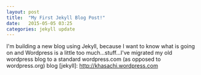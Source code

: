 ```yaml
---
layout: post
title:  "My First Jekyll Blog Post!"
date:   2015-05-05 03:25
categories: jekyll update
---
```

I'm building a new blog using Jekyll, because I want to know what is going on and Wordpress is a little too much...stuff...I've migrated my old wordpress blog to a standard wordpress.com (as opposed to wordpress.org) blog [jekyll]:      http://khasachi.wordpress.com

